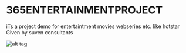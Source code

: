 # 365ENTERTAINMENTPROJECT
iTs a project demo for entertaintment movies webseries etc. like hotstar
Given by suven consultants


![alt tag](https://user-images.githubusercontent.com/62200238/108594592-dcb8eb00-73a0-11eb-9442-c72546619397.png)
